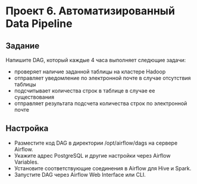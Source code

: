# Проект 6. Автоматизированный Data Pipeline

## Задание

Напишите DAG, который каждые 4 часа выполняет следющие задачи:

- проверяет наличие заданной таблицы на кластере Hadoop
- отправляет уведомление по электронной почте в случае отсутствия таблицы
- подсчитывает количества строк в таблице в случае ее существования
- отправляет результата подсчета количества строк по электронной почте


## Настройка

- Разместите код DAG в директории /opt/airflow/dags на сервере Airflow.
- Укажите адрес PostgreSQL и другие настройки через Airflow Variables.
- Установите соответствующие соединения в Airflow для Hive и Spark.
- Запустите DAG через Airflow Web Interface или CLI.